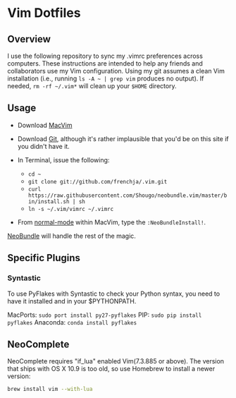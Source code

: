 # Vim Dotfiles
## Overview
I use the following repository to sync my .vimrc preferences across computers. These instructions are intended to help any friends and collaborators use my Vim configuration. Using my git assumes a clean Vim installation (i.e., running `ls -A ~ | grep vim` produces no output). If needed, `rm -rf ~/.vim*` will clean up your `$HOME` directory.
## Usage
* Download [MacVim](https://github.com/b4winckler/macvim/downloads)
* Download [Git](https://code.google.com/p/git-osx-installer/downloads/list?can=3), although it's rather implausible that you'd be on this site if you didn't have it.
* In Terminal, issue the following:
	* `cd ~`
	* `git clone git://github.com/frenchja/.vim.git`
	* `curl https://raw.githubusercontent.com/Shougo/neobundle.vim/master/bin/install.sh | sh`
	* `ln -s ~/.vim/vimrc ~/.vimrc`
        
* From [normal-mode](http://vimdoc.sourceforge.net/htmldoc/intro.html#mode-switching) within MacVim, type the `:NeoBundleInstall!`. 
                                                                                                                                                      
[NeoBundle](https://github.com/Shougo/neobundle.vim) will handle the rest of the magic.

## Specific Plugins
### Syntastic
To use PyFlakes with Syntastic to check your Python syntax, you need to have it installed and in your 
$PYTHONPATH. 

MacPorts: `sudo port install py27-pyflakes`
PIP: `sudo pip install pyflakes`
Anaconda: `conda install pyflakes`

## NeoComplete
NeoComplete requires "if_lua" enabled Vim(7.3.885 or above).  The version that ships with OS X 10.9 is too old, 
so use Homebrew to install a newer version:

```bash
brew install vim --with-lua
```

